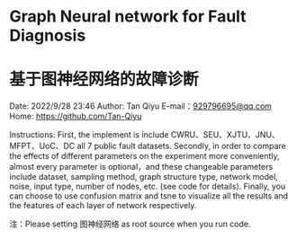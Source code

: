 # Graph Neural network for Fault Diagnosis
# 基于图神经网络的故障诊断

Date: 2022/9/28 23:46
Author: Tan Qiyu
E-mail：929796695@qq.com
Home: https://github.com/Tan-Qiyu

Instructions:
First, the implement is include CWRU、SEU、XJTU、JNU、MFPT、UoC、DC all 7 public fault datasets.
Secondly, in order to compare the effects of different parameters on the experiment more conveniently, almost every parameter is optional，and these changeable parameters include dataset, sampling method, graph structure type, network model, noise, input type, number of nodes, etc. (see code for details).
Finally, you can choose to use confusion matrix and tsne to visualize all the results and the features of each layer of network respectively.

注：Please setting 图神经网络 as root source when you run code.
